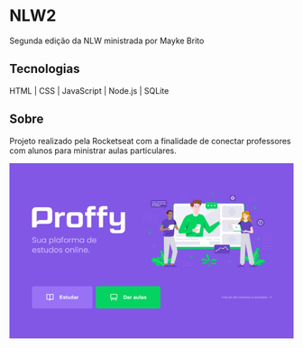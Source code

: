 # NLW2
Segunda edição da NLW ministrada por Mayke Brito

## Tecnologias
HTML |
CSS |
JavaScript |
Node.js |
SQLite

## Sobre

Projeto realizado pela Rocketseat com a finalidade de conectar professores com alunos para ministrar aulas particulares.

![enter image description here](https://raw.githubusercontent.com/FalconiN/NLW2/master/public/images/proffy.png)
